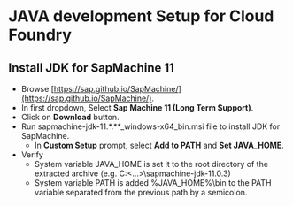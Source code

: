 # JAVA development Setup for Cloud Foundry

## Install JDK for SapMachine 11

- Browse [https://sap.github.io/SapMachine/](https://sap.github.io/SapMachine/).
- In first dropdown, Select **Sap Machine 11 (Long Term Support)**.
- Click on **Download** button.
- Run sapmachine-jdk-11.*.**_windows-x64_bin.msi file to install JDK for SapMachine.
    - In **Custom Setup** prompt, select **Add to PATH** and **Set JAVA_HOME**.
- Verify
    - System variable JAVA_HOME is set it to the root directory of the extracted archive (e.g. C:\<...>\sapmachine-jdk-11.0.3)
    - System variable PATH is added %JAVA_HOME%\bin to the PATH variable separated from the previous path by a semicolon.